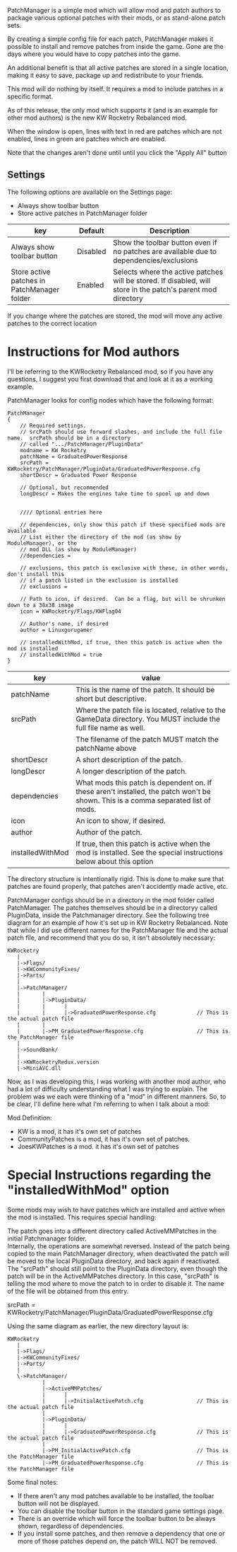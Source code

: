 PatchManager is a simple mod which will allow mod and patch authors to 
package various optional patches with their mods, or as stand-alone patch
sets.

By creating a simple config file for each patch, PatchManager makes it possible
to install and remove patches from inside the game.  Gone are the days where you
would have to copy patches into the game.

An additional benefit is that all active patches are stored in a single location, 
making it easy to save, package up and redistribute to your friends.

This mod will do nothing by itself.  It requires a mod to include patches in a 
specific format.

As of this release, the only mod which supports it (and is an example for other mod
authors) is the new KW Rocketry Rebalanced mod.

When the window is open, lines with text in red are patches which are not enabled, lines
in green are patches which are enabled.

Note that the changes aren't done until until you click the "Apply All" button


Settings
--------

The following options are available on the Settings page:

- Always show toolbar button
- Store active patches in PatchManager folder

| key                                        | Default  | Description |
| ---                                        | ---      | --- |
| Always show toolbar button                 | Disabled | Show the toolbar button even if no patches are available due to dependencies/exclusions |
| Store active patches in PatchManager folder | Enabled | Selects where the active patches will be stored.  If disabled, will store in the patch's parent mod directory |

If you change where the patches are stored, the mod will move any active patches to the correct location

Instructions for Mod authors
============================

I'll be referring to the KWRocketry Rebalanced mod, so if you have any questions, I
suggest you first download that and look at it as a working example.


PatchManager looks for config nodes which have the following format:

	PatchManager
	{
		// Required settings.  
		// srcPath should use forward slashes, and include the full file name.  srcPath should be in a directory 
		// called ".../PatchManager/PluginData"
		modname = KW Rocketry
		patchName = GraduatedPowerResponse
		srcPath = KWRocketry/PatchManager/PluginData/GraduatedPowerResponse.cfg
		shortDescr = Graduated Power Response

		// Optional, but recommended
		longDescr = Makes the engines take time to spool up and down


		//// Optional entries here

		// dependencies, only show this patch if these specified mods are available
		// List either the directory of the mod (as show by ModuleManager), or the 
		// mod DLL (as show by ModuleManager)
		//dependencies = 

		// exclusions, this patch is exclusive with these, in other words, don't install this
		// if a patch listed in the exclusion is installed
		// exclusions = 

		// Path to icon, if desired.  Can be a flag, but will be shrunken down to a 38x38 image
		icon = KWRocketry/Flags/KWFlag04

		// Author's name, if desired
		author = Linuxgurugamer 

		// installedWithMod, if true, then this patch is active when the mod is installed
		// installedWithMod = true
	}

| key              | value |
| ---              | --- |
| patchName        | This is the name of the patch.  It should be short but descriptive. |
| srcPath          | Where the patch file is located, relative to the GameData directory. You MUST include the full file name as well. |
|                  | The filename of the patch MUST match the patchName above |
| shortDescr       | A short description of the patch. |
| longDescr        | A longer description of the patch. |
| dependencies     | What mods this patch is dependent on.  If these aren't installed, the patch won't be shown.  This is a comma separated list of mods. |
| icon             | An icon to show, if desired. |
| author           | Author of the patch. |
| installedWithMod | If true, then this patch is active when the mod is installed.  See the special instructions below about this option |

The directory structure is intentionally rigid.  This is done to make sure that patches 
are found properly, that patches aren't accidently made active, etc.

PatchManager configs should be in a directory in the mod folder called PatchManager.
The patches themselves should be in a directoryy called PluginData, inside the Patchmanager
directory.  See the following tree diagram for an example of how it's set up in KW Rocketry 
Rebalanced.  Note that while I did use different names for the PatchManager file and the 
actual patch file, and recommend that you do so, it isn't absolutely necessary:



	KWRocketry
	   |
	   |->Flags/
	   |->KWCommunityFixes/
	   |->Parts/
	   |
	   |->PatchManager/
	   |       |
	   |       |->PluginData/
	   |       |      |
	   |       |      |->GraduatedPowerResponse.cfg				// This is the actual patch file
	   |       |
	   |       |->PM_GraduatedPowerResponse.cfg					// This is the PatchManager file
	   |
	   |->SoundBank/
	   |
	   |->KWRocketryRedux.version
	   |->MiniAVC.dll


Now, as I was developing this, I was working with another mod author, who had a lot of
difficulty understanding what I was trying to explain.  The problem was we each were
thinking of a "mod" in different manners.  So, to be clear, I'll define here what
I'm referring to when I talk about a mod:

Mod Definition:

- KW is a mod, it has it's own set of patches
- CommunityPatches is a mod, it has it's own set of patches.
- JoesKWPatches is a  mod. it has it's own set of patches

Special Instructions regarding the "installedWithMod" option
============================================================
Some mods may wish to have patches which are installed and active when the mod is installed.
This requires special handling:

The patch goes into a different directory called ActiveMMPatches in the initial Patchmanager folder.  
Internally, the operations are somewhat reversed.  Instead of the patch being copied to the main PatchManager directory, when 
deactivated the patch will be moved to the local PluginData directory, and back again if reactivated.
The "srcPath" should still point to the PluginData directory, even though the patch will be in the ActiveMMPatches directory.  In 
this case, "srcPath" is telling the mod where to move the patch to in order to disable it.  The name of the file will be obtained from this entry.

srcPath = KWRocketry/PatchManager/PluginData/GraduatedPowerResponse.cfg

Using the same diagram as earlier, the new directory layout is:

	KWRocketry
	   |
	   |->Flags/
	   |->KWCommunityFixes/
	   |->Parts/
	   |
	   \->PatchManager/
	           |
	           |->ActiveMMPatches/
	           |      |
	           |      |->InitialActivePatch.cfg					// This is the actual patch file
	           |
	           |->PluginData/
	           |      |
	           |      |->GraduatedPowerResponse.cfg				// This is the actual patch file
	           |
	           |->PM_InitialActivePatch.cfg						// This is the PatchManager file
	           |->PM_GraduatedPowerResponse.cfg					// This is the PatchManager file
	    




Some final notes:

- If there aren't any mod patches available to be installed, the toolbar button will not be displayed.
- You can disable the toolbar button in the standard game settings page.
- There is an override which will force the toolbar button to be always shown, regardless of dependencies.
- If you install some patches, and then remove a dependency that one or more of those patches depend on, the patch WILL NOT be removed.
